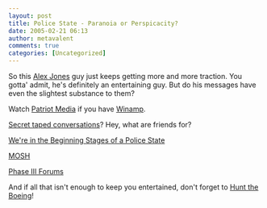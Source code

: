 ```yaml
---
layout: post
title: Police State - Paranoia or Perspicacity?
date: 2005-02-21 06:13
author: metavalent
comments: true
categories: [Uncategorized]
---
```

So this <a href="http://www.infowars.com/alexjones.html">Alex Jones</a> guy just keeps getting more and more traction.  You gotta' admit, he's definitely an entertaining guy.  But do his messages have even the slightest substance to them?

Watch <a href="http://www.patriot-media.net/">Patriot Media</a> if you have <a href="http://winamp.com/player/free.php">Winamp</a>.

<a href="http://www.iht.com/articles/2005/02/20/news/talk.html">Secret taped conversations</a>?  Hey, what are friends for?

<a href="http://www.new-enlightenment.com/police_state.htm">We're in the Beginning Stages of a Police State</a>

<a href="http://mosh.eminem.com/video/">MOSH</a>

<a href="http://news.phaseiii.org/modules.php?name=Forums">Phase III Forums</a>

And if all that isn't enough to keep you entertained, don't forget to <a href="http://www.snopes.com/rumors/pentagon.htm">Hunt the Boeing</a>!
